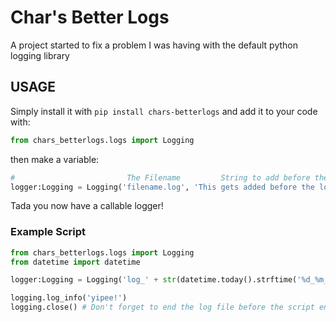 # Char's Better Logs

A project started to fix a problem I was having with the default python logging library

## USAGE

Simply install it with `pip install chars-betterlogs` and add it to your code with:
```python
from chars_betterlogs.logs import Logging
```

then make a variable:
```python
#                         The Filename         String to add before the log        Whether to print the log (Defaults to True)
logger:Logging = Logging('filename.log', 'This gets added before the log starts!', False)
```

Tada you now have a callable logger!

### Example Script
```python
from chars_betterlogs.logs import Logging
from datetime import datetime

logger:Logging = Logging('log_' + str(datetime.today().strftime('%d_%m_%Y-%H_%M_%S')) + '.log')

logging.log_info('yipee!')
logging.close() # Don't forget to end the log file before the script ends!
```
